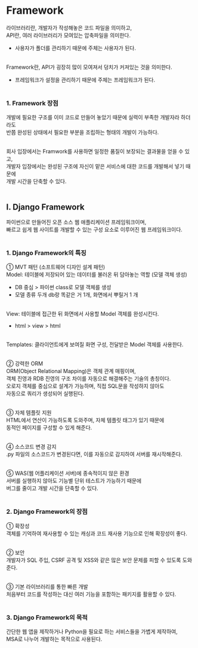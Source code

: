 # Framework
라이브러리란, 개발자가 작성해놓은 코드 파일을 의미하고, </br>
API란, 여러 라이브러리가 모여있는 압축파일을 의미한다. </br>
 * 사용자가 폴더를 관리하기 때문에 주체는 사용자가 된다.
</br></br>

Framework란, API가 굉장히 많이 모여져서 덩치가 커져있는 것을 의미한다. 
* 프레임워크가 설정을 관리하기 때문에 주체는 프레임워크가 된다.
</br></br>

### 1. Framework 장점
개발에 필요한 구조를 이미 코드로 만들어 놓았기 때문에 실력이 부족한 개발자라 하더라도 </br>
반쯤 완성된 상태에서 필요한 부분을 조립하는 형태의 개발이 가능하다.
</br></br>

회사 입장에서는 Framwork를 사용하면 일정한 품질이 보장되는 결과물을 얻을 수 있고, </br>
개발자 입장에서는 완성된 구조에 자신이 맡은 서비스에 대한 코드를 개발해서 넣기 때문에 </br>
개발 시간을 단축할 수 있다.
</br></br>

## Ⅰ. Django Framework
파이썬으로 만들어진 오픈 소스 웹 애플리케이션 프레임워크이며, </br>
빠르고 쉽게 웹 사이트를 개발할 수 있는 구성 요소로 이루어진 웹 프레임워크이다.
</br></br>

### 1. Django Framework의 특징
① MVT 패턴 (소프트웨어 디자인 설계 패턴) </br>
Model: 테이블에 저장되어 있는 데이터를 불러온 뒤 담아놓는 역할 (모델 객체 생성) </br>
* DB 중심 > 파이썬 class로 모델 객체를 생성
* 모델 종류 두개 db랑 똑같은 거 1개, 화면에서 뿌릴거 1 개
</br></br>

View: 테이블에 접근한 뒤 화면에서 사용할 Model 객체를 완성시킨다.
* html > view > html
</br></br>

Templates: 클라이언트에게 보여질 화면 구성, 전달받은 Model 객체를 사용한다.
</br></br>

② 강력한 ORM </br>
ORM(Object Relational Mapping)은 객체 관계 매핑이며, </br>
객체 진영과 RDB 진영의 구조 차이를 자동으로 해결해주는 기술의 총칭이다. </br>
오로지 객체를 중심으로 설계가 가능하며, 직접 SQL문을 작성하지 않아도 </br>
자동으로 쿼리가 생성되어 실행된다.
</br></br>

③ 자체 템플릿 지원 </br>
HTML에서 연산이 가능하도록 도와주며, 자체 템플릿 태그가 있기 때문에 </br>
동적인 페이지를 구성할 수 있게 해준다.
</br></br>

④ 소스코드 변경 감지 </br>
.py 파일의 소스코드가 변경된다면, 이를 자동으로 감지하여 서버를 재시작해준다.
</br></br>

⑤ WAS(웹 어플리케이션 서버)에 종속적이지 않은 환경 </br>
서버를 실행하지 않아도 기능별 단위 테스트가 가능하기 때문에 </br>
버그를 줄이고 개발 시간을 단축할 수 있다.
</br></br>

### 2. Django Framework의 장점
① 확장성 </br>
객체를 기억하여 재사용할 수 있는 캐싱과 코드 재사용 기능으로 인해 확장성이 좋다.
</br></br>

② 보안 </br>
개발자가 SQL 주입, CSRF 공격 및 XSS와 같은 많은 보안 문제를 피할 수 있도록 도와준다.
</br></br>

③ 기본 라이브러리를 통한 빠른 개발 </br>
처음부터 코드를 작성하는 대신 여러 기능을 포함하는 패키지를 활용할 수 있다.
</br></br>

### 3. Django Framework의 목적
간단한 웹 앱을 제작하거나 Python을 필요로 하는 서비스들을 가볍게 제작하여, </br>
MSA로 나누어 개발하는 목적으로 사용된다.
</br></br>

